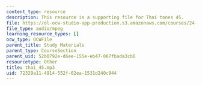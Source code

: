 ```yaml
---
content_type: resource
description: This resource is a supporting file for Thai tones 45.
file: https://ol-ocw-studio-app-production.s3.amazonaws.com/courses/24-901-language-and-its-structure-i-phonology-fall-2010/72329a114914552f02ea1531d240c944_thai_45.mp3
file_type: audio/mpeg
learning_resource_types: []
ocw_type: OCWFile
parent_title: Study Materials
parent_type: CourseSection
parent_uid: 52b0792e-d6ee-155e-eb47-087fbada3cb6
resourcetype: Other
title: thai_45.mp3
uid: 72329a11-4914-552f-02ea-1531d240c944
---
```

